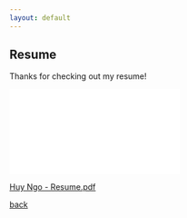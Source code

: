 ```yaml
---
layout: default
---
```


## Resume

Thanks for checking out my resume!

<embed id="resume" src="/assets/files/Huy Ngo - Resume.pdf" type="application/pdf">

<a href="/assets/files/Huy Ngo - Resume.pdf" target="_blank">Huy Ngo - Resume.pdf</a>

[back](./)
